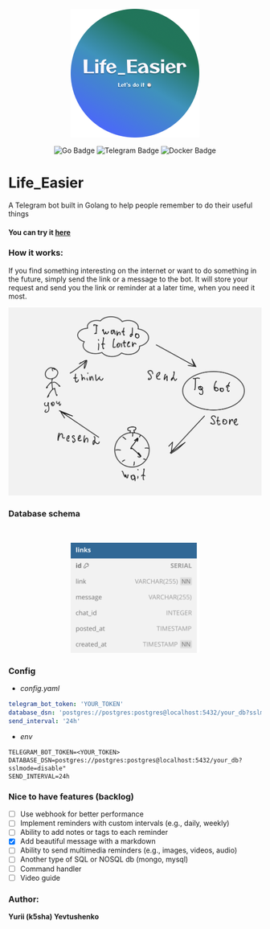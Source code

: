<p align="center">
  <img src="https://github.com/k5sha/lifeEasier/blob/master/media/logo.png" alt="Logo" width="256"/>
</p>

<div align="center">
  
  ![Go Badge](https://img.shields.io/badge/Go-00ADD8?style=for-the-badge&logo=go&logoColor=white)
  ![Telegram Badge](https://img.shields.io/badge/Telegram-bot-2CA5E0?style=for-the-badge&logo=telegram&logoColor=white)
  ![Docker Badge](https://img.shields.io/badge/Docker-2496ED?style=for-the-badge&logo=docker&logoColor=white)
</div >

# Life_Easier

A Telegram bot built in Golang to help people remember to do their useful things

#### You can try it [here](https://t.me/Life_Easier_bot)

### How it works:
If you find something interesting on the internet or want to do something in the future, simply send the link or a message to the bot. It will store your request and send you the link or reminder at a later time, when you need it most.
<p align="center">
  <img src="https://github.com/k5sha/lifeEasier/blob/master/media/how.jpg" alt="How work" width="726"/>
</p>

### Database schema
<br>
<p align="center">
  <img src="https://github.com/k5sha/lifeEasier/blob/master/media/db.svg" alt="db" width="256"/>
</p>

### Config

- *config.yaml*
```yaml
telegram_bot_token: 'YOUR_TOKEN'
database_dsn: 'postgres://postgres:postgres@localhost:5432/your_db?sslmode=disable"'
send_interval: '24h'
```
- *env*
```env
TELEGRAM_BOT_TOKEN=<YOUR_TOKEN>
DATABASE_DSN=postgres://postgres:postgres@localhost:5432/your_db?sslmode=disable"
SEND_INTERVAL=24h
```
### Nice to have features (backlog)
- [ ]  Use webhook for better performance
- [ ]  Implement  reminders with custom intervals (e.g., daily, weekly)
- [ ]  Ability to add notes or tags to each reminder 
- [x]  Add beautiful message with a markdown 
- [ ]  Ability to send multimedia reminders (e.g., images, videos, audio)
- [ ]  Another type of SQL or NOSQL db (mongo, mysql)
- [ ]  Command handler
- [ ]  Video guide 
### Author:
**Yurii (k5sha) Yevtushenko**
